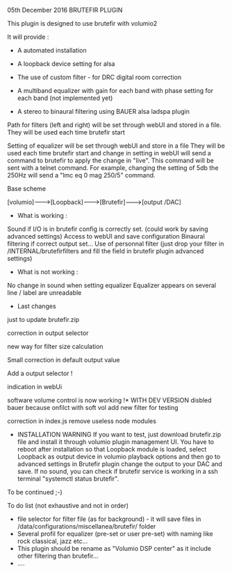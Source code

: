 05th December 2016
	BRUTEFIR PLUGIN



This plugin is designed to use brutefir with volumio2

It will provide :
- A automated installation
- A loopback device setting for alsa

- The use of custom filter - for DRC digital room correction

- A multiband equalizer
	with gain for each band
	with phase setting for each band (not implemented yet)
- A stereo to binaural filtering using BAUER alsa ladspa plugin

Path for filters (left and right) will be set through webUI and stored in a file.
They will be used each time brutefir start

Setting of equalizer will be set through webUI and store in a file
They will be used each time brutefir start and change in setting in webUI will send a command to brutefir to apply the change in "live".
This command will be sent with a telnet command.
For example, changing the setting of 5db the 250Hz will send a "lmc eq 0 mag 250/5" command.

Base scheme

[volumio]--->[Loopback]--->[Brutefir]--->[output /DAC]

- What is working :

Sound if I/O is in brutefir config is correctly set. (could work by saving advanced settings) 
Access to webUI and save configuration
Binaural filtering if correct output set... 
Use of personnal filter (just drop your filter in /INTERNAL/brutefirfilters and fill the field in brutefir plugin advanced settings) 

- What is not working :

No change in sound when setting equalizer
Equalizer appears on several line / label are unreadable


- Last changes

just to update brutefir.zip

correction in output selector

new way for filter size calculation

Small correction in default output value

Add a output selector !

indication in webUi

software volume control is now working !* WITH DEV VERSION
disbled bauer because onfilct with soft vol
add new filter for testing

correction in index.js
remove useless node modules

- INSTALLATION WARNING 
If you want to test, just download brutefir.zip file and install it through volumio plugin management UI. You have to reboot after installation so that Loopback module is loaded, select Loopback as output device in volumio playback options and then go to advanced settings in Brutefir plugin change the output to your DAC and save.
If no sound, you can check if brutefir service is working in a ssh terminal "systemctl status brutefir". 

To be continued ;-)

To do list (not exhaustive and not in order)

- file selector for filter file (as for background) - it will save files in /data/configurations/miscellanea/brutefir/ folder
- Several profil for equalizer (pre-set or user pre-set) with naming like rock classical, jazz etc...
- This plugin should be rename as "Volumio DSP center" as it include other filtering than brutefir...
- ....